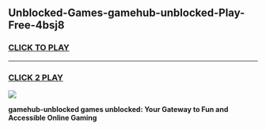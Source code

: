 
## Unblocked-Games-gamehub-unblocked-Play-Free-4bsj8
<h3>
<a href="https://premium76.site?title=gamehub-unblocked&ref=10A">CLICK TO PLAY</a></h3>
<hr>

<h3>
<a href="https://premium76.site?title=gamehub-unblocked&ref=10A">CLICK 2 PLAY</a>
  
</h3>

<a href="https://premium76.site?title=gamehub-unblocked&ref=10A"><img src="https://clearcache.store/games.png"></a>


**gamehub-unblocked games unblocked: Your Gateway to Fun and Accessible Online Gaming**
